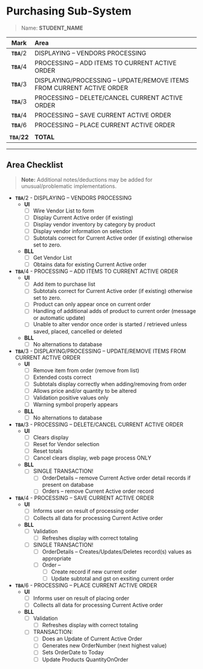 # Purchasing Sub-System

> Name: **STUDENT_NAME**

| Mark | Area |
|:----:|:-----|
| **`TBA`**/2 | DISPLAYING – VENDORS PROCESSING |
| **`TBA`**/4 | PROCESSING – ADD ITEMS TO CURRENT ACTIVE ORDER |
| **`TBA`**/3 | DISPLAYING/PROCESSING – UPDATE/REMOVE ITEMS FROM CURRENT ACTIVE ORDER |
| **`TBA`**/3 | PROCESSING – DELETE/CANCEL CURRENT ACTIVE ORDER |
| **`TBA`**/4 | PROCESSING – SAVE CURRENT ACTIVE ORDER |
| **`TBA`**/6 | PROCESSING – PLACE CURRENT ACTIVE ORDER |
| | |
| **`TBA`**/**22** | **TOTAL** |

----

## Area Checklist

> **Note:** Additional notes/deductions may be added for unusual/problematic implementations.

- **`TBA`**/2 - DISPLAYING – VENDORS PROCESSING
  - **UI**
    - [ ] Wire Vendor List to form
    - [ ] Display Current Active order (if existing)
    - [ ] Display vendor inventory by category by product
    - [ ] Display vendor information on selection
    - [ ] Subtotals correct for Current Active order (if existing) otherwise set to zero.
  - **BLL**
    - [ ] Get Vendor List
    - [ ] Obtains data for existing Current Active order
- **`TBA`**/4 - PROCESSING – ADD ITEMS TO CURRENT ACTIVE ORDER
  - **UI**
    - [ ] Add item to purchase list
    - [ ] Subtotals correct for Current Active order (if existing) otherwise set to zero.
    - [ ] Product can only appear once on current order
    - [ ] Handling of additional adds of product to current order (message or automatic update)
    - [ ] Unable to alter vendor once order is started / retrieved unless saved, placed, cancelled or deleted
  - **BLL**
    - [ ] No alternations to database
- **`TBA`**/3 - DISPLAYING/PROCESSING – UPDATE/REMOVE ITEMS FROM CURRENT ACTIVE ORDER
  - **UI**
    - [ ] Remove item from order (remove from list)
    - [ ] Extended costs correct
    - [ ] Subtotals display correctly when adding/removing from order
    - [ ] Allows price and/or quantity to be altered
    - [ ] Validation positive values only
    - [ ] Warning symbol properly appears
  - **BLL**
    - [ ] No alternations to database
- **`TBA`**/3 - PROCESSING – DELETE/CANCEL CURRENT ACTIVE ORDER
  - **UI**
    - [ ] Clears display
    - [ ] Reset for Vendor selection
    - [ ] Reset totals
    - [ ] Cancel clears display, web page process ONLY
  - **BLL**
    - [ ] SINGLE TRANSACTION!
      - [ ] OrderDetails – remove Current Active order detail records if present on database
      - [ ] Orders – remove Current Active order record
- **`TBA`**/4 - PROCESSING – SAVE CURRENT ACTIVE ORDER
  - **UI**
    - [ ] Informs user on result of processing order
    - [ ] Collects all data for processing Current Active order
  - **BLL**
    - [ ] Validation
      - [ ] Refreshes display with correct totaling
    - [ ] SINGLE TRANSACTION!
      - [ ] OrderDetails – Creates/Updates/Deletes record(s) values as appropriate
      - [ ] Order –
          - [ ] Create record if new current order
          - [ ] Update subtotal and gst on exsiting current order
- **`TBA`**/6 - PROCESSING – PLACE CURRENT ACTIVE ORDER
  - **UI**
    - [ ] Informs user on result of placing order
    - [ ] Collects all data for processing Current Active order
  - **BLL**
    - [ ] Validation
      - [ ] Refreshes display with correct totaling
    - [ ] TRANSACTION:
      - [ ] Does an Update of Current Active Order
      - [ ] Generates new OrderNumber (next highest value)
      - [ ] Sets OrderDate to Today
      - [ ] Update Products QuantityOnOrder
